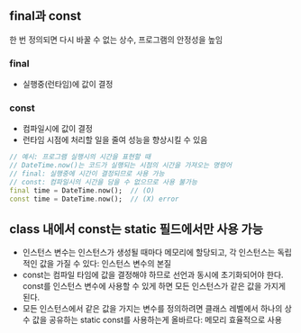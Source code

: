 ## final과 const
한 번 정의되면 다시 바꿀 수 없는 상수, 프로그램의 안정성을 높임
### final
- 실행중(런타임)에 값이 결정
### const
- 컴파일시에 값이 결정
- 런타임 시점에 처리할 일을 줄여 성능을 향상시킬 수 있음
```dart
// 예시: 프로그램 실행시의 시간을 표현할 때
// DateTime.now()는 코드가 실행되는 시점의 시간을 가져오는 명령어
// final: 실행중에 시간이 결정되므로 사용 가능
// const: 컴파일시의 시간을 담을 수 없으므로 사용 불가능
final time = DateTime.now();  // (O)
const time = DateTime.now();  // (X) error
```

## class 내에서 const는 static 필드에서만 사용 가능
- 인스턴스 변수는 인스턴스가 생성될 때마다 메모리에 할당되고, 각 인스턴스는 독립적인 값을 가질 수 있다: 인스턴스 변수의 본질
- const는 컴파일 타임에 값을 결정해야 하므로 선언과 동시에 초기화되어야 한다. const를 인스턴스 변수에 사용할 수 있게 하면 모든 인스턴스가 같은 값을 가지게 된다. 
- 모든 인스턴스에서 같은 값을 가지는 변수를 정의하려면 클래스 레벨에서 하나의 상수 값을 공유하는 static const를 사용하는게 올바르다: 메모리 효율적으로 사용
